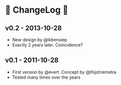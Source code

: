 🍺 ChangeLog 🍺
=============

v0.2 - 2013-10-28
-----------------
* New design by @ikbensiep
* Exactly 2 years later. Coincidence?

v0.1 - 2011-10-28
-----------------

* First version by @evert. Concept by @thijstriemstra
* Tested many times over the years
